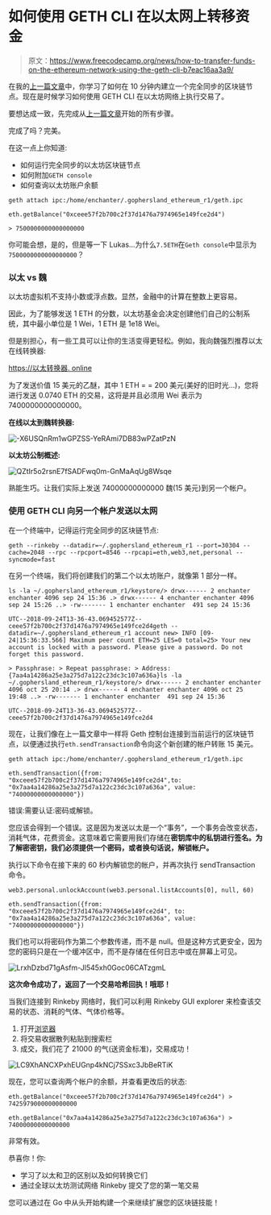 # 如何使用 GETH CLI 在以太网上转移资金

> 原文：<https://www.freecodecamp.org/news/how-to-transfer-funds-on-the-ethereum-network-using-the-geth-cli-b7eac16aa3a9/>

在我的[上一篇文章](https://medium.freecodecamp.org/ethereum-69-how-to-set-up-a-fully-synced-blockchain-node-in-10-mins-f6318d7aad40)中，你学习了如何在 10 分钟内建立一个完全同步的区块链节点。现在是时候学习如何使用 GETH CLI 在以太坊网络上执行交易了。

要想达成一致，先完成从[上一篇文章](https://medium.freecodecamp.org/ethereum-69-how-to-set-up-a-fully-synced-blockchain-node-in-10-mins-f6318d7aad40)开始的所有步骤。

完成了吗？完美。

在这一点上你知道:

*   如何运行完全同步的以太坊区块链节点
*   如何附加`GETH console`
*   如何查询以太坊账户余额

```
geth attach ipc:/home/enchanter/.gophersland_ethereum_r1/geth.ipc 
```

```
eth.getBalance("0xceee57f2b700c2f37d1476a7974965e149fce2d4")
```

```
> 7500000000000000000
```

你可能会想，是的，但是等一下 Lukas…为什么`7.5ETH`在`Geth console`中显示为`7500000000000000000`？

### 以太 vs 魏

以太坊虚拟机不支持小数或浮点数。显然，金融中的计算在整数上更容易。

因此，为了能够发送 1 ETH 的分数，以太坊基金会决定创建他们自己的公制系统，其中最小单位是 1 Wei，1 ETH 是 1e18 Wei。

但是别担心，有一些工具可以让你的生活变得更轻松。例如，我向魏强烈推荐以太在线转换器:

[https://以太转换器. online](https://etherconverter.online/)

为了发送价值 15 美元的乙醚，其中 1 ETH = = 200 美元(美好的旧时光…)，您将进行发送 0.0740 ETH 的交易，这将是并且必须用 Wei 表示为 7400000000000000。

**在线以太到魏转换器:**

![-X6USQnRm1wGPZSS-YeRAmi7DB83wPZatPzN](img/175602084faafda3b1c4bfeab232fd29.png)

**以太坊公制概述:**

![QZtIr5o2rsnE7fSADFwq0m-GnMaAqUg8Wsqe](img/aaaf78cc9e9801ed198ef69d834ec85e.png)

熟能生巧。让我们实际上发送 74000000000000 魏(15 美元)到另一个帐户。

### 使用 GETH CLI 向另一个帐户发送以太网

在一个终端中，记得运行完全同步的区块链节点:

```
geth --rinkeby --datadir=~/.gophersland_ethereum_r1 --port=30304 --cache=2048 --rpc --rpcport=8546 --rpcapi=eth,web3,net,personal --syncmode=fast
```

在另一个终端，我们将创建我们的第二个以太坊账户，就像第 1 部分一样。

```
ls -la ~/.gophersland_ethereum_r1/keystore/> drwx------ 2 enchanter enchanter 4096 sep 24 15:36 .> drwx------ 4 enchanter enchanter 4096 sep 24 15:26 ..> -rw------- 1 enchanter enchanter  491 sep 24 15:36 
```

```
UTC--2018-09-24T13-36-43.069452577Z--ceee57f2b700c2f37d1476a7974965e149fce2d4geth --datadir=~/.gophersland_ethereum_r1 account new> INFO [09-24|15:36:33.566] Maximum peer count ETH=25 LES=0 total=25> Your new account is locked with a password. Please give a password. Do not forget this password.
```

```
> Passphrase: > Repeat passphrase: > Address: {7aa4a14286a25e3a275d7a122c23dc3c107a636a}ls -la ~/.gophersland_ethereum_r1/keystore/> drwx------ 2 enchanter enchanter 4096 oct 25 20:14 .> drwx------ 4 enchanter enchanter 4096 oct 25 19:48 ..> -rw------- 1 enchanter enchanter  491 sep 24 15:36 
```

```
UTC--2018-09-24T13-36-43.069452577Z--ceee57f2b700c2f37d1476a7974965e149fce2d4
```

现在，让我们像在上一篇文章中一样将 Geth 控制台连接到当前运行的区块链节点，以便通过执行`eth.sendTransaction`命令向这个新创建的帐户转账 15 美元。

```
geth attach ipc:/home/enchanter/.gophersland_ethereum_r1/geth.ipc 
```

```
eth.sendTransaction({from: "0xceee57f2b700c2f37d1476a7974965e149fce2d4",to: "0x7aa4a14286a25e3a275d7a122c23dc3c107a636a", value: "74000000000000000"})
```

错误:需要认证:密码或解锁。

您应该会得到一个错误。这是因为发送以太是一个“事务”，一个事务会改变状态，消耗气体，花费资金。这意味着它需要用我们存储在**密钥库中的私钥进行签名。为了解密密钥，我们必须提供一个密码，或者换句话说，解锁帐户。**

执行以下命令在接下来的 60 秒内解锁您的帐户，并再次执行 sendTransaction 命令。

```
web3.personal.unlockAccount(web3.personal.listAccounts[0], null, 60) 
```

```
eth.sendTransaction({from: "0xceee57f2b700c2f37d1476a7974965e149fce2d4", to: "0x7aa4a14286a25e3a275d7a122c23dc3c107a636a", value: "74000000000000000"})
```

我们也可以将密码作为第二个参数传递，而不是 null。但是这种方式更安全，因为您的密码只是在一个缓冲区中，而不是存储在任何日志中或在屏幕上可见。

![LrxhDzbd71gAsfm-Jl545xh0Goc06CATzgmL](img/fd4737b610a49ffe9016f734c3c2f2dc.png)

**这次命令成功了，返回了一个交易哈希回执！哦耶！**

当我们连接到 Rinkeby 网络时，我们可以利用 Rinkeby GUI explorer 来检查该交易的状态、消耗的气体、气体价格等。

1.  打开[浏览器](https://www.rinkeby.io/#explorer)
2.  将交易收据散列粘贴到搜索栏
3.  成交，我们花了 21000 的气(送资金标准)，交易成功！

![LC9XhANCXPxhEUGnp4kNCj7SSxc3JbBeRTiK](img/9d31702380a8909df6611e3abfcb9aee.png)

现在，您可以查询两个帐户的余额，并查看更改后的状态:

```
eth.getBalance("0xceee57f2b700c2f37d1476a7974965e149fce2d4") > 7425979000000000000 
```

```
eth.getBalance("0x7aa4a14286a25e3a275d7a122c23dc3c107a636a") > 74000000000000000
```

非常有效。

恭喜你！你:

*   学习了以太和卫的区别以及如何转换它们
*   通过全球以太坊测试网络 Rinkeby 提交了您的第一笔交易

您可以通过在 Go 中从头开始构建一个来继续扩展您的区块链技能！